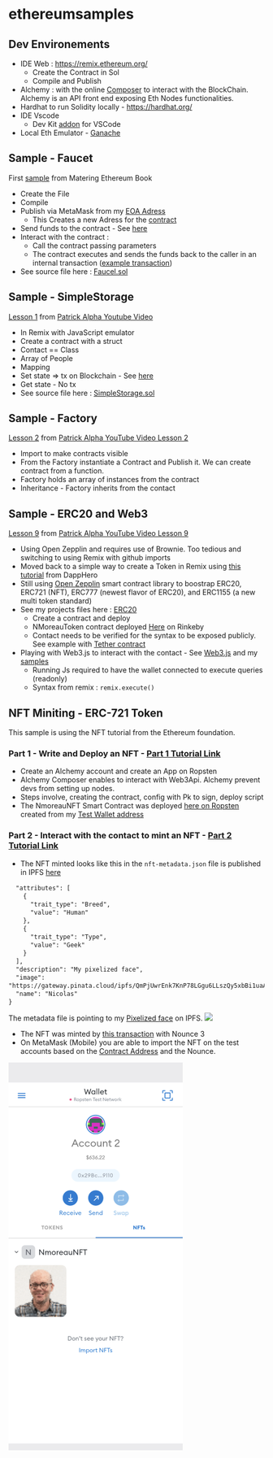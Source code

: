 # ethereumsamples

## Dev Environements 
- IDE Web : https://remix.ethereum.org/
  - Create the Contract in Sol
  - Compile and Publish
- Alchemy : with the online [Composer](https://composer.alchemyapi.io/) to interact with the BlockChain. Alchemy is an API front end exposing Eth Nodes functionalities.
- Hardhat to run Solidity locally - https://hardhat.org/ 
- IDE Vscode 
  -  Dev Kit [addon](https://marketplace.visualstudio.com/items?itemName=AzBlockchain.azure-blockchain
  ) for VSCode 
- Local Eth Emulator - [Ganache](https://www.trufflesuite.com/ganache)

## Sample - Faucet

First [sample](https://github.com/ethereumbook/ethereumbook/tree/develop/code/Solidity) from Matering Ethereum Book 
- Create the File
- Compile 
- Publish via MetaMask from my [EOA Adress](https://ropsten.etherscan.io/address/0x58a8a0c811c21d7a87a27e44df84336208af8e80)
  - This Creates a new Adress for the [contract](https://ropsten.etherscan.io/address/0x92dbe5d3b2b881a3286ac9ef933baa681ac053ba)
- Send funds to the contract - See [here](https://ropsten.etherscan.io/tx/0x755969dcf23e0364ef375209692aa74acc0fe5dae1cda1bab8c5c8306bb8072d)
- Interact with the contract :  
  - Call the contract passing parameters
  - The contract executes and sends the funds back to the caller in an internal transaction ([example transaction](https://ropsten.etherscan.io/tx/0xb0d9f485140667b0b2f7ce4eb1bbcffced3b1c645a8f0e93790dbbfcdb6acce0))
- See source file here : [Faucel.sol](./SimpleStorage/../Faucet/faucet.sol)

## Sample - SimpleStorage
[Lesson 1](https://github.com/smartcontractkit/full-blockchain-solidity-course-py#lesson-1-welcome-to-remix-simple-storage) from [Patrick Alpha Youtube Video](https://youtu.be/M576WGiDBdQ?t=5368)
- In Remix with JavaScript emulator
- Create a contract with a struct
- Contact == Class
- Array of People
- Mapping 
- Set state => tx on Blockchain - See [here](https://rinkeby.etherscan.io/address/0xff21db2a4aef454b79c4ff772c546d97b466ef84)
- Get state - No tx
- See source file here : [SimpleStorage.sol](./SimpleStorage/SimpleStorage.sol)

## Sample - Factory
[Lesson 2](https://github.com/smartcontractkit/full-blockchain-solidity-course-py#lesson-2-storage-factory) from [Patrick Alpha YouTube Video Lesson 2](https://youtu.be/M576WGiDBdQ?t=7770)
- Import to make contracts visible
- From the Factory instantiate a Contract and Publish it. We can create contract from a function.
- Factory holds an array of instances from the contract
- Inheritance - Factory inherits from the contact

## Sample - ERC20 and Web3
[Lesson 9](https://github.com/smartcontractkit/full-blockchain-solidity-course-py#lesson-9-erc20s-eips-and-token-standards) from [Patrick Alpha YouTube Video Lesson 9](https://youtu.be/M576WGiDBdQ?t=30225)

- Using Open Zepplin and requires use of Brownie. Too tedious and switching to using Remix with github imports
- Moved back to a simple way to create a Token in Remix using [this tutorial](https://www.youtube.com/watch?v=E0guSeAlJFk) from DappHero
- Still using [Open Zepplin](https://docs.openzeppelin.com/contracts/4.x/) smart contract library to boostrap ERC20, ERC721 (NFT), ERC777 (newest flavor of ERC20), and ERC1155 (a new multi token standard)
- See my projects files here : [ERC20](./ERC20/)
  - Create a contract and deploy
  - NMoreauToken contract deployed [Here](https://rinkeby.etherscan.io/address/0x1f7b45feeb114db4064133320739c51f25984cbf) on Rinkeby
  - Contact needs to be verified for the syntax to be exposed publicly. See example with [Tether contract](https://etherscan.io/address/0xdac17f958d2ee523a2206206994597c13d831ec7#readContract)
- Playing with Web3.js to interact with the contact - See [Web3.js](https://web3js.readthedocs.io/en/v1.5.2/) and my [samples](./Web3/)
  - Running Js required to have the wallet connected to execute queries (readonly)
  - Syntax from remix : ```remix.execute()```


 ## NFT Miniting - ERC-721 Token
This sample is using the NFT tutorial from the Ethereum foundation.
  
### Part 1 - Write and Deploy an NFT - [Part 1 Tutorial Link](https://ethereum.org/en/developers/tutorials/how-to-write-and-deploy-an-nft/)
  
  - Create an Alchemy account and create an App on Ropsten
  - Alchemy Composer enables to interact with Web3Api. Alchemy prevent devs from setting up nodes.
  - Steps involve, creating the contract, config with Pk to sign, deploy script
  - The NmoreauNFT Smart Contract was deployed [here on Ropsten](https://ropsten.etherscan.io/address/0x6ECB3e21AD189049585a9d53344E72B70A19e013) created from my [Test Wallet address](https://ropsten.etherscan.io/address/0x29bcdbeaa1b2090ae47a796328b09e1c017c9110)

  ### Part 2 - Interact with the contact to mint an NFT - [Part 2 Tutorial Link](https://ethereum.org/en/developers/tutorials/how-to-mint-an-nft/)

  -  The NFT minted looks like this in the ```nft-metadata.json``` file is published in IPFS [here](https://gateway.pinata.cloud/ipfs/QmcMKgFwBaH6XXvnyWNzbnjjpUgX9ksh6bY7bnbarFBZAt?preview=1)
  
  ```{
    "attributes": [
      {
        "trait_type": "Breed",
        "value": "Human"
      },
      {
        "trait_type": "Type",
        "value": "Geek"
      }
    ],
    "description": "My pixelized face",
    "image": "https://gateway.pinata.cloud/ipfs/QmPjUwrEnk7KnP78LGgu6LLszQy5xbBi1uaAsVY5Scvmev",
    "name": "Nicolas"
  }
 
```
  The metadata file is pointing to my [Pixelized face](https://gateway.pinata.cloud/ipfs/QmPjUwrEnk7KnP78LGgu6LLszQy5xbBi1uaAsVY5Scvmev) on IPFS.
  ![](https://gateway.pinata.cloud/ipfs/QmPjUwrEnk7KnP78LGgu6LLszQy5xbBi1uaAsVY5Scvmev)

- The NFT was minted by [this transaction](https://ropsten.etherscan.io/tx/0x7ac7147bca3de0a0c785e631991f3e4bc7d20a49d7ded6a2ad9866be86ba5548) with Nounce 3 
- On MetaMask (Mobile) you are able to import the NFT on the test accounts based on the [Contract Address](https://ropsten.etherscan.io/address/0x6ecb3e21ad189049585a9d53344e72b70a19e013) and the Nounce.

![](/img/MetaMask-NFT.png)
   